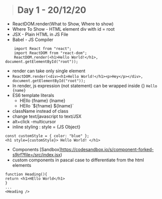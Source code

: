 >#  Day 1 - 20/12/20
- ReactDOM.render(What to Show, Where to show)
- Where To Show - HTML element div with id = root
- JSX - Plain HTML in JS File
- Babel - JS Compiler 
```
    import React from "react";
    import ReactDOM from "react-dom";
    ReactDOM.render(<h1>Hello World!</h1>, document.getElementById("root"));

```
-  render can take only single element
- ```ReactDOM.render(<div><h1>Hello World!</h1><p>Hey</p></div>, document.getElementById("root"));```
- In render, js expression (not statement) can be wrapped inside {} ``` Hello {name} ```
- ES6 template literals
  - </h1>HEllo {fname} {lname}</h1>
  - </h1>HEllo `${fname} ${lname}`</h1>
- className instead of class
- change text/javascript to text/JSX
- alt+click -multicursor
- inline styling : style = {JS Object}
```
const customStyle = { color: "blue" };
<h1 style={customStyle}> Hello World! </h1>
```
- Components [Sandbox]https://codesandbox.io/s/component-forked-s9jrf?file=/src/index.jsx)
 - custom components in pascal case to differentiate from the html elements
 ```
 function Heading(){
 return <h1>HEllo World</h1>
 }
 ...
 <Heading />
 ```
